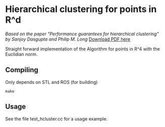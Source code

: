 # Hierarchical clustering for points in R^d

_Based on the paper "Performance guarantees for hierarchical clustering" by Sanjoy Dasgupta and Philip M. Long_ [Download PDF here](http://cseweb.ucsd.edu/~dasgupta/papers/hier-jcss.pdf)

Straight forward implementation of the Algorithm for points in R^4 with the Euclidian norm.

## Compiling
Only depends on STL and ROS (for building)

    make

## Usage
See the file test_hcluster.cc for a usage example.
